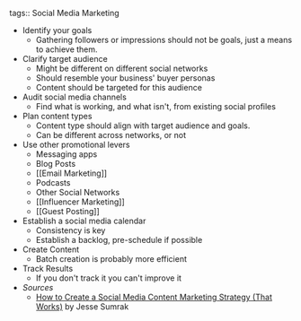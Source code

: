 tags:: Social Media Marketing

- Identify your goals
	- Gathering followers or impressions should not be goals, just a means to achieve them.
- Clarify target audience
	- Might be different on different social networks
	- Should resemble your business' buyer personas
	- Content should be targeted for this audience
- Audit social media channels
	- Find what is working, and what isn't, from existing social profiles
- Plan content types
	- Content type should align with target audience and goals.
	- Can be different across networks, or not
- Use other promotional levers
	- Messaging apps
	- Blog Posts
	- [[Email Marketing]]
	- Podcasts
	- Other Social Networks
	- [[Influencer Marketing]]
	- [[Guest Posting]]
- Establish a social media calendar
	- Consistency is key
	- Establish a backlog, pre-schedule if possible
- Create Content
	- Batch creation is probably more efficient
- Track Results
	- If you don't track it you can't improve it
- *Sources*
	- [How to Create a Social Media Content Marketing Strategy (That Works)](https://sendgrid.com/blog/social-media-content-marketing-strategy) by Jesse Sumrak